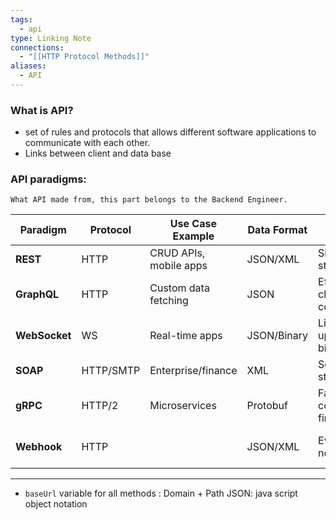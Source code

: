 ```yaml
---
tags:
  - api
type: Linking Note
connections:
  - "[[HTTP Protocol Methods]]"
aliases:
  - API
---
```

### What is API?
- set of rules and protocols that allows different software applications to communicate with each other.
- Links between client and data base

### API paradigms:
	What API made from, this part belongs to the Backend Engineer.

| Paradigm      | Protocol  | Use Case Example       | Data Format | Best For                     | Example Use Case        |
| ------------- | --------- | ---------------------- | ----------- | ---------------------------- | ----------------------- |
| **REST**      | HTTP      | CRUD APIs, mobile apps | JSON/XML    | Simple, stateless            | Twitter API             |
| **GraphQL**   | HTTP      | Custom data fetching   | JSON        | Efficient, client-controlled | GitHub API v4           |
| **WebSocket** | WS        | Real-time apps         | JSON/Binary | Live updates, bidirectional  | Chat apps               |
| **SOAP**      | HTTP/SMTP | Enterprise/finance     | XML         | Secure, standardized         | Bank transactions       |
| **gRPC**      | HTTP/2    | Microservices          | Protobuf    | Fast, contract-first         | Cloud services (Google) |
| **Webhook**   | HTTP      |                        | JSON/XML    | Event notifications          | Stripe payment alerts   |
___
- `baseUrl` variable for all methods : Domain + Path
JSON: java script object notation